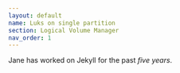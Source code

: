 ```yaml
---
layout: default
name: Luks on single partition
section: Logical Volume Manager
nav_order: 1
---
```


Jane has worked on Jekyll for the past *five years*.
